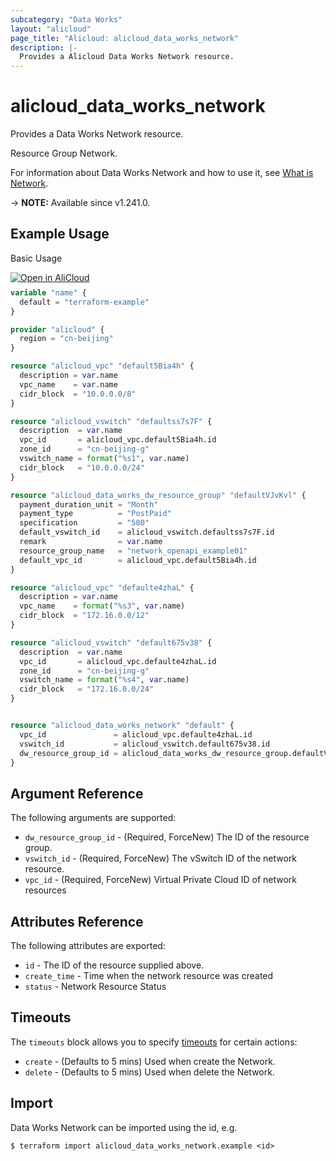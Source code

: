 ```yaml
---
subcategory: "Data Works"
layout: "alicloud"
page_title: "Alicloud: alicloud_data_works_network"
description: |-
  Provides a Alicloud Data Works Network resource.
---
```


# alicloud_data_works_network

Provides a Data Works Network resource.

Resource Group Network.

For information about Data Works Network and how to use it, see [What is Network](https://www.alibabacloud.com/help/en/dataworks/developer-reference/api-dataworks-public-2024-05-18-createnetwork).

-> **NOTE:** Available since v1.241.0.

## Example Usage

Basic Usage

<div style="display: block;margin-bottom: 40px;"><div class="oics-button" style="float: right;position: absolute;margin-bottom: 10px;">
  <a href="https://api.aliyun.com/terraform?resource=alicloud_data_works_network&exampleId=70cb3a95-6fdb-8c77-c084-609d6e55725652561828&activeTab=example&spm=docs.r.data_works_network.0.70cb3a956f&intl_lang=EN_US" target="_blank">
    <img alt="Open in AliCloud" src="https://img.alicdn.com/imgextra/i1/O1CN01hjjqXv1uYUlY56FyX_!!6000000006049-55-tps-254-36.svg" style="max-height: 44px; max-width: 100%;">
  </a>
</div></div>

```terraform
variable "name" {
  default = "terraform-example"
}

provider "alicloud" {
  region = "cn-beijing"
}

resource "alicloud_vpc" "default5Bia4h" {
  description = var.name
  vpc_name    = var.name
  cidr_block  = "10.0.0.0/8"
}

resource "alicloud_vswitch" "defaultss7s7F" {
  description  = var.name
  vpc_id       = alicloud_vpc.default5Bia4h.id
  zone_id      = "cn-beijing-g"
  vswitch_name = format("%s1", var.name)
  cidr_block   = "10.0.0.0/24"
}

resource "alicloud_data_works_dw_resource_group" "defaultVJvKvl" {
  payment_duration_unit = "Month"
  payment_type          = "PostPaid"
  specification         = "500"
  default_vswitch_id    = alicloud_vswitch.defaultss7s7F.id
  remark                = var.name
  resource_group_name   = "network_openapi_example01"
  default_vpc_id        = alicloud_vpc.default5Bia4h.id
}

resource "alicloud_vpc" "defaulte4zhaL" {
  description = var.name
  vpc_name    = format("%s3", var.name)
  cidr_block  = "172.16.0.0/12"
}

resource "alicloud_vswitch" "default675v38" {
  description  = var.name
  vpc_id       = alicloud_vpc.defaulte4zhaL.id
  zone_id      = "cn-beijing-g"
  vswitch_name = format("%s4", var.name)
  cidr_block   = "172.16.0.0/24"
}


resource "alicloud_data_works_network" "default" {
  vpc_id               = alicloud_vpc.defaulte4zhaL.id
  vswitch_id           = alicloud_vswitch.default675v38.id
  dw_resource_group_id = alicloud_data_works_dw_resource_group.defaultVJvKvl.id
}
```

## Argument Reference

The following arguments are supported:
* `dw_resource_group_id` - (Required, ForceNew) The ID of the resource group.
* `vswitch_id` - (Required, ForceNew) The vSwitch ID of the network resource.
* `vpc_id` - (Required, ForceNew) Virtual Private Cloud ID of network resources

## Attributes Reference

The following attributes are exported:
* `id` - The ID of the resource supplied above.
* `create_time` - Time when the network resource was created
* `status` - Network Resource Status

## Timeouts

The `timeouts` block allows you to specify [timeouts](https://developer.hashicorp.com/terraform/language/resources/syntax#operation-timeouts) for certain actions:
* `create` - (Defaults to 5 mins) Used when create the Network.
* `delete` - (Defaults to 5 mins) Used when delete the Network.

## Import

Data Works Network can be imported using the id, e.g.

```shell
$ terraform import alicloud_data_works_network.example <id>
```